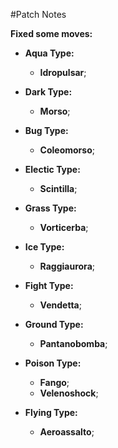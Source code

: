 #Patch Notes

**Fixed some moves:**
- **Aqua Type:**
  - **Idropulsar**;
   
- **Dark Type:**
  - **Morso**;
   
- **Bug Type:**
  - **Coleomorso**;
  
- **Electic Type:**
  - **Scintilla**;
 
- **Grass Type:**
  - **Vorticerba**;

- **Ice Type:**
  - **Raggiaurora**;
  
- **Fight Type:**
  - **Vendetta**;
  
- **Ground Type:**
  - **Pantanobomba**;
  
- **Poison Type:**
  - **Fango**;
  - **Velenoshock**;
  
- **Flying Type:**
  - **Aeroassalto**;